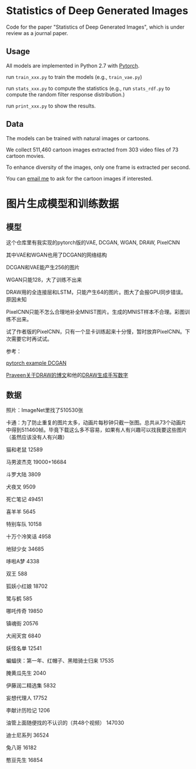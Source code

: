 # Statistics of Deep Generated Images
Code for the paper "Statistics of Deep Generated Images", which is under review as a journal paper.

## Usage
All models are implemented in Python 2.7 with [Pytorch](https://github.com/pytorch/pytorch). 

run ```train_xxx.py``` to train the models (e.g., ```train_vae.py```)

run ```stats_xxx.py``` to compute the statistics (e.g., run ```stats_rdf.py``` to compute the random filter response distribution.)

run ```print_xxx.py``` to show the results.

## Data
The models can be trained with natural images or cartoons. 

We collect 511,460 cartoon images extracted from 303 video files of 73 cartoon movies.

To enhance diversity of the images, only one frame is extracted per second. 

You can [email me](zengyu@mail.dlut.edu.cn) to ask for the cartoon images if interested.

# 图片生成模型和训练数据

## 模型
这个仓库里有我实现的pytorch版的VAE, DCGAN, WGAN, DRAW, PixelCNN

其中VAE和WGAN也用了DCGAN的网络结构

DCGAN和VAE能产生256的图片

WGAN只能128，大了训练不出来

DRAW用的全连接层和LSTM，只能产生64的图片。图大了会报GPU同步错误。原因未知

PixelCNN只能不怎么合理地补全MNIST图片。生成的MNIST样本不合理。彩图训练不出来。

试了作者版的PixelCNN，只有一个显卡训练起来十分慢，暂时放弃PixelCNN。下次需要它时再试试。

参考：

[pytorch example DCGAN](https://github.com/pytorch/examples/tree/master/dcgan)

[Praveen关于DRAW的博文](https://pravn.wordpress.com/2017/09/11/rnncell-modules-in-pytorch-to-implement-draw/)和他的[DRAW生成手写数字](https://github.com/pravn/vae_draw)


## 数据

照片：ImageNet里找了510530张

卡通：为了防止重复的图片太多，动画片每秒钟只截一张图。总共从73个动画片中得到511460帧。毕竟下载这么多不容易，如果有人有兴趣可以找我要这些图片（虽然应该没有人有兴趣）

猫和老鼠 12589

马男波杰克 19000+16684

斗罗大陆 3809

犬夜叉 9509

死亡笔记 49451

喜羊羊 5645

特别车队 10158

十万个冷笑话 4958

地狱少女 34685

哆啦A梦 4338

双王 588

狐妖小红娘 18702

鹭与鹤 585

哪吒传奇 19850

镇魂街 20576

大闹天宫 6840

妖怪名单 12541

蝙蝠侠：第一年、红帽子、黑暗骑士归来 17535

腌黄瓜先生 2040

伊藤润二精选集 5832

妄想代理人 17752

李献计历险记 1206

油管上面随便找的不认识的（共48个视频） 147030

迪士尼系列 36524

兔八哥 16182

憨豆先生 16854
